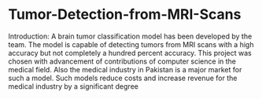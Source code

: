 # Tumor-Detection-from-MRI-Scans
Introduction: A brain tumor classification model has been developed by the team. The model is capable of detecting tumors from MRI scans with a high accuracy but not completely a hundred percent accuracy. This project was chosen with advancement of contributions of computer science in the medical field. Also the medical industry in Pakistan is a major market for such a model. Such models reduce costs and increase revenue for the medical industry by a significant degree
